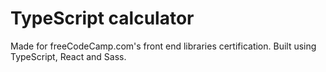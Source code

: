 # TypeScript calculator

Made for freeCodeCamp.com's front end libraries certification. Built using TypeScript, React and Sass.
